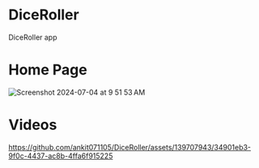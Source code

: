 # DiceRoller
DiceRoller app
# Home Page
![Screenshot 2024-07-04 at 9 51 53 AM](https://github.com/ankit071105/DiceRoller/assets/139707943/654668ef-e1e6-4d5c-a3db-b45cb33722c7)

# Videos
https://github.com/ankit071105/DiceRoller/assets/139707943/34901eb3-9f0c-4437-ac8b-4ffa6f915225


